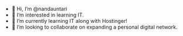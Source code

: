 - 👋 Hi, I’m @nandauntari
- 👀 I’m interested in learning IT.
- 🌱 I’m currently learning IT along with Hostinger!
- 💞️ I’m looking to collaborate on expanding a  personal digital network.

<!---
nandauntari/nandauntari is a ✨ special ✨ repository because its `README.md` (this file) appears on your GitHub profile.
You can click the Preview link to take a look at your changes.
--->
